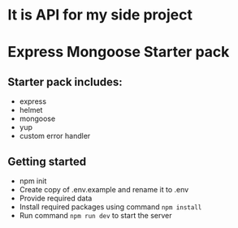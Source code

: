 # It is API for my side project
























# Express Mongoose Starter pack

## Starter pack includes:

- express
- helmet
- mongoose
- yup
- custom error handler

## Getting started

- npm init
- Create copy of .env.example and rename it to .env
- Provide required data
- Install required packages using command `npm install`
- Run command `npm run dev` to start the server
